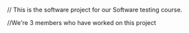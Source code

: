 // This is the software project for our Software testing course.

//We're 3 members who have worked on this project   